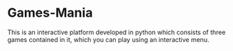 # Games-Mania
This is an interactive platform developed in python which consists of three games contained in it, which you can play using an interactive menu.
